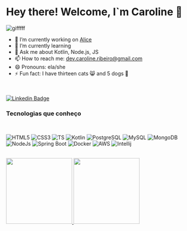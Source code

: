 # Hey there! Welcome, I`m Caroline 👋

![gifffff](https://user-images.githubusercontent.com/8212327/142736740-6b9827a6-b4f5-4c40-a3c1-8932d0b03780.gif)

- 🔭 I’m currently working on [Alice](https://alice.com.br/)
- 🌱 I’m currently learning 
- 💬 Ask me about Kotlin, Node.js, JS
- 📫 How to reach me: dev.caroline.ribeiro@gmail.com
- 😄 Pronouns: ela/she
- ⚡ Fun fact: I have thirteen cats 😸 and 5 dogs 🐶

<br>

[![Linkedin Badge](https://img.shields.io/badge/-LinkedIn-blue?style=flat-square&logo=Linkedin&logoColor=white&link=https://www.linkedin.com/in/msfidelis/)](https://www.linkedin.com/in/msfidelis/)

### Tecnologias que conheço

<br>

![HTML5](https://img.shields.io/badge/HTML5-E34F26?style=for-the-badge&logo=html5&logoColor=white)
![CSS3](https://img.shields.io/badge/CSS3-1572B6?style=for-the-badge&logo=css3&logoColor=white)
![TS](https://img.shields.io/badge/TypeScript-007ACC?style=for-the-badge&logo=typescript&logoColor=white)
![Kotlin](https://img.shields.io/badge/Kotlin-0095D5?&style=for-the-badge&logo=kotlin&logoColor=white)
![PostgreSQL](https://img.shields.io/badge/PostgreSQL-316192?style=for-the-badge&logo=postgresql&logoColor=white)
![MySQL](https://img.shields.io/badge/MySQL-005C84?style=for-the-badge&logo=mysql&logoColor=white)
![MongoDB](https://img.shields.io/badge/MongoDB-4EA94B?style=for-the-badge&logo=mongodb&logoColor=white)
![NodeJs](https://img.shields.io/badge/Node.js-339933?style=for-the-badge&logo=nodedotjs&logoColor=white)
![Spring Boot](https://img.shields.io/badge/Spring_Boot-F2F4F9?style=for-the-badge&logo=spring-boot)
![Docker](https://img.shields.io/badge/Docker-2CA5E0?style=for-the-badge&logo=docker&logoColor=white)
![AWS](https://img.shields.io/badge/Amazon_AWS-232F3E?style=for-the-badge&logo=amazon-aws&logoColor=white)
![Intellij](https://img.shields.io/badge/IntelliJIDEA-000000.svg?style=for-the-badge&logo=intellij-idea&logoColor=white)

<br>

<div>
  <a href="https://github.com/ca-r0-l">
  <img height="180em" src="https://github-readme-stats.vercel.app/api?username=ca-r0-l&show_icons=true&theme=dracula&include_all_commits=true&count_private=true"/>
  <img height="180em" src="https://github-readme-stats.vercel.app/api/top-langs/?username=ca-r0-l&layout=compact&langs_count=7&theme=dracula"/>
</div>